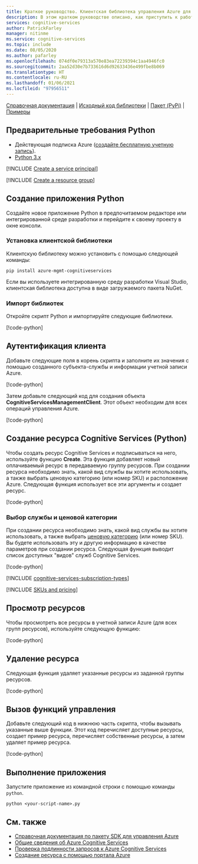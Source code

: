 ```yaml
---
title: Краткое руководство. Клиентская библиотека управления Azure для Python
description: В этом кратком руководстве описано, как приступить к работе с клиентской библиотекой управления Azure для Python.
services: cognitive-services
author: PatrickFarley
manager: nitinme
ms.service: cognitive-services
ms.topic: include
ms.date: 08/05/2020
ms.author: pafarley
ms.openlocfilehash: 074df0e79313a570e83ea72239394c1aa4946fc0
ms.sourcegitcommit: 2aa52d30e7b733616d6d92633436e499fbe8b069
ms.translationtype: HT
ms.contentlocale: ru-RU
ms.lasthandoff: 01/06/2021
ms.locfileid: "97956511"
---
```

[Справочная документация](/python/api/azure-mgmt-cognitiveservices/azure.mgmt.cognitiveservices?view=azure-python) | [Исходный код библиотеки](https://github.com/Azure/azure-sdk-for-python/tree/master/sdk/cognitiveservices/azure-mgmt-cognitiveservices) | [Пакет (PyPi)](https://pypi.org/project/azure-mgmt-cognitiveservices/) | [Примеры](https://github.com/Azure/azure-sdk-for-python/tree/master/sdk/cognitiveservices/azure-mgmt-cognitiveservices/tests)

## <a name="python-prerequisites"></a>Предварительные требования Python

* Действующая подписка Azure ([создайте бесплатную учетную запись](https://azure.microsoft.com/free/)).
* [Python 3.x](https://www.python.org/)

[!INCLUDE [Create a service principal](./create-service-principal.md)]

[!INCLUDE [Create a resource group](./create-resource-group.md)]

## <a name="create-a-new-python-application"></a>Создание приложения Python

Создайте новое приложение Python в предпочитаемом редакторе или интегрированной среде разработки и перейдите к своему проекту в окне консоли.

### <a name="install-the-client-library"></a>Установка клиентской библиотеки

Клиентскую библиотеку можно установить с помощью следующей команды:

```console
pip install azure-mgmt-cognitiveservices
```

Если вы используете интегрированную среду разработки Visual Studio, клиентская библиотека доступна в виде загружаемого пакета NuGet.

### <a name="import-libraries"></a>Импорт библиотек

Откройте скрипт Python и импортируйте следующие библиотеки.

[!code-python[](~/cognitive-services-quickstart-code/python/azure_management_service/create_delete_resource.py?name=snippet_imports)]

## <a name="authenticate-the-client"></a>Аутентификация клиента

Добавьте следующие поля в корень скрипта и заполните их значения с помощью созданного субъекта-службы и информации учетной записи Azure.

[!code-python[](~/cognitive-services-quickstart-code/python/azure_management_service/create_delete_resource.py?name=snippet_constants)]

Затем добавьте следующий код для создания объекта **CognitiveServicesManagementClient**. Этот объект необходим для всех операций управления Azure.

[!code-python[](~/cognitive-services-quickstart-code/python/azure_management_service/create_delete_resource.py?name=snippet_auth)]

## <a name="create-a-cognitive-services-resource-python"></a>Создание ресурса Cognitive Services (Python)

Чтобы создать ресурс Cognitive Services и подписываться на него, используйте функцию **Create**. Эта функция добавляет новый оплачиваемый ресурс в передаваемую группу ресурсов. При создании ресурса необходимо знать, какой вид службы вы хотите использовать, а также выбрать ценовую категорию (или номер SKU) и расположение Azure. Следующая функция использует все эти аргументы и создает ресурс.

[!code-python[](~/cognitive-services-quickstart-code/python/azure_management_service/create_delete_resource.py?name=snippet_create)]

### <a name="choose-a-service-and-pricing-tier"></a>Выбор службы и ценовой категории

При создании ресурса необходимо знать, какой вид службы вы хотите использовать, а также выбрать [ценовую категорию](https://azure.microsoft.com/pricing/details/cognitive-services/) (или номер SKU). Вы будете использовать эту и другую информацию в качестве параметров при создании ресурса. Следующая функция выводит список доступных "видов" служб Cognitive Services.

[!code-python[](~/cognitive-services-quickstart-code/python/azure_management_service/create_delete_resource.py?name=snippet_list_avail)]

[!INCLUDE [cognitive-services-subscription-types](../../../../includes/cognitive-services-subscription-types.md)]

[!INCLUDE [SKUs and pricing](./sku-pricing.md)]

## <a name="view-your-resources"></a>Просмотр ресурсов

Чтобы просмотреть все ресурсы в учетной записи Azure (для всех групп ресурсов), используйте следующую функцию:

[!code-python[](~/cognitive-services-quickstart-code/python/azure_management_service/create_delete_resource.py?name=snippet_list)]

## <a name="delete-a-resource"></a>Удаление ресурса

Следующая функция удаляет указанные ресурсы из заданной группы ресурсов.

[!code-python[](~/cognitive-services-quickstart-code/python/azure_management_service/create_delete_resource.py?name=snippet_delete)]

## <a name="call-management-functions"></a>Вызов функций управления

Добавьте следующий код в нижнюю часть скрипта, чтобы вызывать указанные выше функции. Этот код перечисляет доступные ресурсы, создает пример ресурса, перечисляет собственные ресурсы, а затем удаляет пример ресурса.

[!code-python[](~/cognitive-services-quickstart-code/python/azure_management_service/create_delete_resource.py?name=snippet_calls)]

## <a name="run-the-application"></a>Выполнение приложения

Запустите приложение из командной строки с помощью команды `python`.

```console
python <your-script-name>.py
```

## <a name="see-also"></a>См. также

* [Справочная документация по пакету SDK для управления Azure](/python/api/azure-mgmt-cognitiveservices/azure.mgmt.cognitiveservices?view=azure-python)
* [Общие сведения об Azure Cognitive Services](../../what-are-cognitive-services.md)
* [Проверка подлинности запросов к Azure Cognitive Services](../../authentication.md)
* [Создание ресурса с помощью портала Azure](../../cognitive-services-apis-create-account.md)